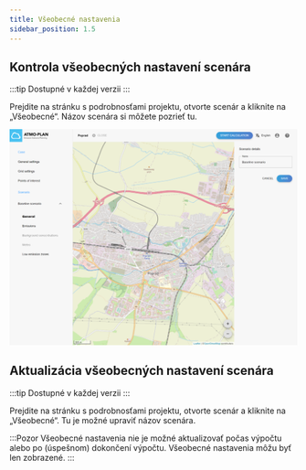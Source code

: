```yaml
---
title: Všeobecné nastavenia
sidebar_position: 1.5
---
```


## Kontrola všeobecných nastavení scenára

:::tip Dostupné v každej verzii
:::

Prejdite na stránku s podrobnosťami projektu, otvorte scenár a kliknite na „Všeobecné“. Názov scenára si môžete pozrieť tu.

![Scenario list](./images/scenario_general_settings.png)

## Aktualizácia všeobecných nastavení scenára 

:::tip Dostupné v každej verzii
:::

Prejdite na stránku s podrobnosťami projektu, otvorte scenár a kliknite na „Všeobecné“. Tu je možné upraviť názov scenára.

:::Pozor
Všeobecné nastavenia nie je možné aktualizovať počas výpočtu alebo po (úspešnom) dokončení výpočtu. Všeobecné nastavenia môžu byť len zobrazené.
:::
